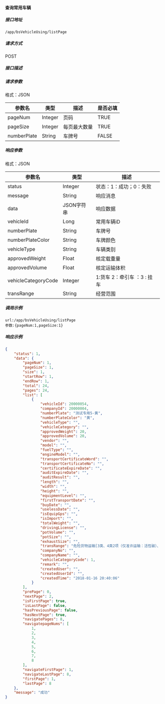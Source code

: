 #### 查询常用车辆

##### 接口地址

```
/app/bsVehicleUsing/listPage
```

##### 请求方式

POST

##### 接口描述

##### 请求参数

格式：JSON

| 参数名 | 类型 | 描述 | 是否必填 |
| --- | --- | --- | --- |
| pageNum| Integer | 页码| TRUE |
| pageSize| Integer | 每页最大数量| TRUE |
| numberPlate| String| 车牌号 |FALSE|



##### 响应参数

格式：JSON

| 参数名 | 类型 | 描述 |
| --- | --- | --- |
| status| Integer | 状态：1：成功；0：失败 |
| message| String | 响应消息 |
| data| JSON字符串| 响应数据 |
| vehicleId| Long| 常用车辆iD |
| numberPlate| String | 车牌号 | 
| numberPlateColor| String | 车牌颜色 | 
| vehicleType| String |  车辆类别  | 
| approvedWeight| Float| 核定载重量 | 
| approvedVolume| Float | 核定运输体积|
| vehicleCategoryCode| Integer | 1:货车  2：牵引车 ：3 : 挂车 |
| transRange| String | 经营范围 | 

##### 调用示例

```
url:/app/bsVehicleUsing/listPage
参数:{pageNum:1,pageSize:1}

```

##### 响应示例

``` json
{
    "status": 1,
    "data": {
        "pageNum": 1,
        "pageSize": 1,
        "size": 1,
        "startRow": 1,
        "endRow": 1,
        "total": 24,
        "pages": 24,
        "list": [
            {
                "vehicleId": 20000054,
                "companyId": 20000004,
                "numberPlate": "测试专用5-黄",
                "numberPlateColor": "黄",
                "vehicleType": "",
                "vehicleCategory": "",
                "approvedWeight": 20,
                "approvedVolume": 20,
                "vendor": "",
                "model": "",
                "fuelType": "",
                "engineModel": "",
                "transportCertificateWord": "",
                "transportCertificateNo": "",
                "certificateExpireDate": "",
                "auditExpireDate": "",
                "auditResult": "",
                "length": "",
                "width": "",
                "height": "",
                "equipmentLevel": "",
                "firstTransportDate": "",
                "buyDate": "",
                "uselessDate": "",
                "isEquipGps": "",
                "isImport": "",
                "totalWeight": "",
                "drivingLicense": "",
                "potVolume": "",
                "potSize": "",
                "exhaustSize": "",
                "transRange": "危险货物运输[3类、4类2项（仅准许运输：活性碳）、5类1项、6类1项（仅准许运输：钡化合物，未另作规定的）、8类、强腐蚀性危险货物] 禁运爆炸品，剧毒化学品。\t",
                "companyNo": "",
                "companyName": "",
                "vehicleCategoryCode": 1,
                "remark": "",
                "createdUser": "",
                "createdUserId": "",
                "createdTime": "2018-01-16 20:40:06"
            }
        ],
        "prePage": 0,
        "nextPage": 2,
        "isFirstPage": true,
        "isLastPage": false,
        "hasPreviousPage": false,
        "hasNextPage": true,
        "navigatePages": 8,
        "navigatepageNums": [
            1,
            2,
            3,
            4,
            5,
            6,
            7,
            8
        ],
        "navigateFirstPage": 1,
        "navigateLastPage": 8,
        "firstPage": 1,
        "lastPage": 8
    },
    "message": "成功"
}
```

